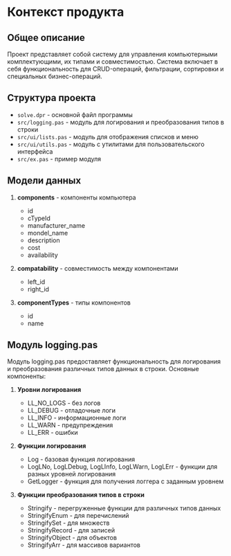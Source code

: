 # Контекст продукта

## Общее описание
Проект представляет собой систему для управления компьютерными комплектующими, их типами и совместимостью. Система включает в себя функциональность для CRUD-операций, фильтрации, сортировки и специальных бизнес-операций.

## Структура проекта
- `solve.dpr` - основной файл программы
- `src/logging.pas` - модуль для логирования и преобразования типов в строки
- `src/ui/lists.pas` - модуль для отображения списков и меню
- `src/ui/utils.pas` - модуль с утилитами для пользовательского интерфейса
- `src/ex.pas` - пример модуля

## Модели данных
1. **components** - компоненты компьютера
   - id
   - cTypeId
   - manufacturer_name
   - mondel_name
   - description
   - cost
   - availability

2. **compatability** - совместимость между компонентами
   - left_id
   - right_id

3. **componentTypes** - типы компонентов
   - id
   - name

## Модуль logging.pas
Модуль logging.pas предоставляет функциональность для логирования и преобразования различных типов данных в строки. Основные компоненты:

1. **Уровни логирования**
   - LL_NO_LOGS - без логов
   - LL_DEBUG - отладочные логи
   - LL_INFO - информационные логи
   - LL_WARN - предупреждения
   - LL_ERR - ошибки

2. **Функции логирования**
   - Log - базовая функция логирования
   - LogLNo, LogLDebug, LogLInfo, LogLWarn, LogLErr - функции для разных уровней логирования
   - GetLogger - функция для получения логгера с заданным уровнем

3. **Функции преобразования типов в строки**
   - Stringify - перегруженные функции для различных типов данных
   - StringifyEnum - для перечислений
   - StringifySet - для множеств
   - StringifyRecord - для записей
   - StringifyObject - для объектов
   - StringifyArr - для массивов вариантов
